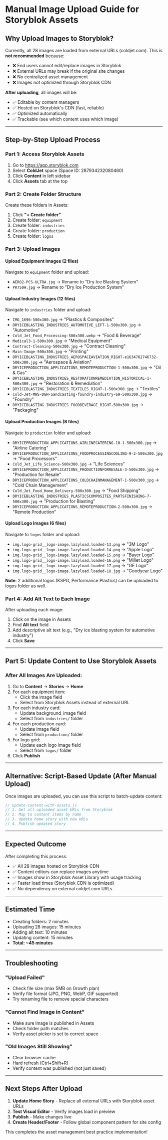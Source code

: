 # Manual Image Upload Guide for Storyblok Assets

## Why Upload Images to Storyblok?

Currently, all 28 images are loaded from external URLs (coldjet.com). This is **not recommended** because:
- ❌ End users cannot edit/replace images in Storyblok
- ❌ External URLs may break if the original site changes
- ❌ No centralized asset management
- ❌ Images not optimized through Storyblok CDN

**After uploading**, all images will be:
- ✅ Editable by content managers
- ✅ Hosted on Storyblok's CDN (fast, reliable)
- ✅ Optimized automatically
- ✅ Trackable (see which content uses which image)

---

## Step-by-Step Upload Process

### Part 1: Access Storyblok Assets

1. Go to https://app.storyblok.com
2. Select **ColdJet** space (Space ID: 287934232080460)
3. Click **Content** in left sidebar
4. Click **Assets** tab at the top

### Part 2: Create Folder Structure

Create these folders in Assets:

1. Click **"+ Create folder"**
2. Create folder: `equipment`
3. Create folder: `industries` 
4. Create folder: `production`
5. Create folder: `logos`

### Part 3: Upload Images

#### Upload Equipment Images (2 files)
Navigate to `equipment` folder and upload:
- `AERO2-PCS-ULTRA.jpg` → Rename to "Dry Ice Blasting System"
- `PR750H.jpg` → Rename to "Dry Ice Production System"

#### Upload Industry Images (12 files)
Navigate to `industries` folder and upload:
- `IMG_1696-500x300.jpg` → "Plastics & Composites"
- `DRYICEBLASTING_INDUSTRIES_AUTOMOTIVE_LEFT-1-500x300.jpg` → "Automotive"
- `Cold_Jet_Food_Processing-500x300.webp` → "Food & Beverage"
- `Medical3-1-500x300.jpg` → "Medical Equipment"
- `Contract-Cleaning-500x300.jpg` → "Contract Cleaning"
- `Main-Image-500x300.jpg` → "Printing"
- `DRYICEBLASTING_INDUSTRIES_AEROSPACEAVIATION_RIGHT-e1634762746732-500x300.jpg` → "Aerospace & Aviation"
- `DRYICEPRODUCTION_APPLICATIONS_REMOTEPRODUCTION-1-500x300.jpg` → "Oil & Gas"
- `DRYICEBLASTING_INDUSTRIES_RESTORATIONREMEDIATION_HISTORICAL-1-500x300.jpg` → "Restoration & Remediation"
- `DRYICEBLASTING_INDUSTRIES_TEXTILES_RIGHT-1-500x300.jpg` → "Textiles"
- `Cold-Jet-MWS-DGH-Sandcasting-foundry-industry-69-500x300.jpg` → "Foundry"
- `DRYICEBLASTING_INDUSTRIES_FOODBEVERAGE_RIGHT-500x300.jpg` → "Packaging"

#### Upload Production Images (8 files)
Navigate to `production` folder and upload:
- `DRYICEPRODUCTION_APPLICATIONS_AIRLINECATERING-10-1-500x300.jpg` → "Airline Catering"
- `DRYICEPRODUCTION_APPLICATIONS_FOODPROCESSINGCOOLING-9-2-500x300.jpg` → "Food Processors"
- `Cold_Jet_Life_Science-500x300.jpg` → "Life Sciences"
- `DRYICEPRODUCTION_APPLICATIONS_PRODUCTIONFORRESALE-3-500x300.jpg` → "Production for Resale"
- `DRYICEPRODUCTION_APPLICATIONS_COLDCHAINMANAGEMENT-1-500x300.jpg` → "Cold Chain Management"
- `Cold_Jet_Food_Home_Delivery-500x300.jpg` → "Food Shipping"
- `DRYICEBLASTING_INDUSTRIES_PLASTICSCOMPOSITES_PARTSFINISHING-7-500x300.jpg` → "Production for Blasting"
- `DRYICEPRODUCTION_APPLICATIONS_REMOTEPRODUCTION-2-500x300.jpg` → "Remote Production"

#### Upload Logo Images (6 files)
Navigate to `logos` folder and upload:
- `img.logo-grid__logo-image.lazyload.loaded-13.png` → "3M Logo"
- `img.logo-grid__logo-image.lazyload.loaded-14.png` → "Apple Logo"
- `img.logo-grid__logo-image.lazyload.loaded-15.png` → "Bayer Logo"
- `img.logo-grid__logo-image.lazyload.loaded-16.png` → "Millet Logo"
- `img.logo-grid__logo-image.lazyload.loaded-17.png` → "GE Logo"
- `img.logo-grid__logo-image.lazyload.loaded-18.jpg` → "Goodyear Logo"

**Note**: 2 additional logos (KSPG, Performance Plastics) can be uploaded to logos folder as well.

### Part 4: Add Alt Text to Each Image

After uploading each image:
1. Click on the image in Assets
2. Find **Alt text** field
3. Add descriptive alt text (e.g., "Dry ice blasting system for automotive industry")
4. Click **Save**

---

## Part 5: Update Content to Use Storyblok Assets

### After All Images Are Uploaded:

1. Go to **Content** → **Stories** → **Home**
2. For each equipment item:
   - Click the image field
   - Select from Storyblok Assets instead of external URL
3. For each industry card:
   - Update background_image field
   - Select from `industries/` folder
4. For each production card:
   - Update image field
   - Select from `production/` folder
5. For logo grid:
   - Update each logo image field
   - Select from `logos/` folder
6. Click **Publish**

---

## Alternative: Script-Based Update (After Manual Upload)

Once images are uploaded, you can use this script to batch-update content:

```javascript
// update-content-with-assets.js
// 1. Get all uploaded asset URLs from Storyblok
// 2. Map to content items by name
// 3. Update home story with new URLs
// 4. Publish updated story
```

---

## Expected Outcome

After completing this process:
- ✅ All 28 images hosted on Storyblok CDN
- ✅ Content editors can replace images anytime
- ✅ Images show in Storyblok Asset Library with usage tracking
- ✅ Faster load times (Storyblok CDN is optimized)
- ✅ No dependency on external coldjet.com URLs

---

## Estimated Time

- Creating folders: 2 minutes
- Uploading 28 images: 15 minutes
- Adding alt text: 10 minutes
- Updating content: 15 minutes
- **Total: ~45 minutes**

---

## Troubleshooting

### "Upload Failed"
- Check file size (max 5MB on Growth plan)
- Verify file format (JPG, PNG, WebP, GIF supported)
- Try renaming file to remove special characters

### "Cannot Find Image in Content"
- Make sure image is published in Assets
- Check folder path matches
- Verify asset picker is set to correct space

### "Old Images Still Showing"
- Clear browser cache
- Hard refresh (Ctrl+Shift+R)
- Verify content was published (not just saved)

---

## Next Steps After Upload

1. **Update Home Story** - Replace all external URLs with Storyblok asset URLs
2. **Test Visual Editor** - Verify images load in preview
3. **Publish** - Make changes live
4. **Create Header/Footer** - Follow global component pattern for site config

This completes the asset management best practice implementation!